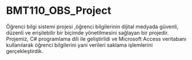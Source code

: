 # BMT110_OBS_Project
Öğrenci bilgi sistemi projesi ,öğrenci bilgilerinin dijital medyada güvenli, düzenli ve erişilebilir bir biçimde yönetilmesini sağlayan bir projedir. Projemiz, C# programlama dili ile geliştirildi ve Microsoft Access veritabanı kullanılarak öğrenci bilgilerini yani verileri saklama işlemlerini gerçekleştirdik. 
